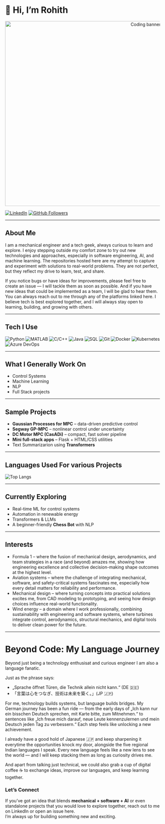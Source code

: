 # 👋 Hi, I’m Rohith

<p align="center">
  <img alt="Coding banner" src="https://media.giphy.com/media/qgQUggAC3Pfv687qPC/giphy.gif" width="900" height="600">
</p>

[![LinkedIn](https://img.shields.io/badge/LinkedIn-0077B5?style=flat&logo=linkedin&logoColor=white)](https://www.linkedin.com/in/rohith-kamath-mijar-a47aaa12a)
[![GitHub Followers](https://img.shields.io/github/followers/rohith05196?label=Follow&style=social)](https://github.com/rohith05196)

---

## About Me
I am a mechanical engineer and a tech geek, always curious to learn and explore. I enjoy stepping outside my comfort zone to try out new technologies and approaches, especially in software engineering, AI, and machine learning. The repositories hosted here are my attempt to capture and experiment with solutions to real-world problems. They are not perfect, but they reflect my drive to learn, test, and share.

If you notice bugs or have ideas for improvements, please feel free to create an issue — I will tackle them as soon as possible. And if you have new ideas that could be implemented as a team, I will be glad to hear them. You can always reach out to me through any of the platforms linked here. I believe tech is best explored together, and I will always stay open to learning, building, and growing with others.

---

## Tech I Use
![Python](https://img.shields.io/badge/Python-3776AB?logo=python&logoColor=white)
![MATLAB](https://img.shields.io/badge/MATLAB-ff7f0e?logo=mathworks&logoColor=white)
![C/C++](https://img.shields.io/badge/C%2B%2B-00599C?logo=cplusplus&logoColor=white)
![Java](https://img.shields.io/badge/Java-b07219?logo=openjdk&logoColor=white)
![SQL](https://img.shields.io/badge/SQL-336791?logo=postgresql&logoColor=white)
![Git](https://img.shields.io/badge/Git-F05032?logo=git&logoColor=white)
![Docker](https://img.shields.io/badge/Docker-2496ED?logo=docker&logoColor=white)
![Kubernetes](https://img.shields.io/badge/Kubernetes-326CE5?logo=kubernetes&logoColor=white)
![Azure DevOps](https://img.shields.io/badge/Azure%20DevOps-0078D7?logo=azuredevops&logoColor=white)

---

## What I Generally Work On
- Control Systems 
- Machine Learning
- NLP
- Full Stack projects 

---

## Sample Projects
- **Gaussian Processes for MPC** – data-driven predictive control  
- **Segway GP-MPC** – nonlinear control under uncertainty  
- **DC Motor MPC (CasADi)** – compact, fast solver pipeline  
- **Mini full-stack apps** – Flask + HTML/CSS utilities  
- Text Summarizarion using **Transformers**

---

## Languages Used For various Projects
![Top Langs](https://github-readme-stats.vercel.app/api/top-langs/?username=rohith05196&layout=compact&theme=radical)

---

## Currently Exploring
- Real-time ML for control systems 
- Automation in renewable energy  
- Transformers & LLMs  
- A beginner-friendly **Chess Bot** with NLP 

---

## Interests
- Formula 1 – where the fusion of mechanical design, aerodynamics, and team strategies in a race (and beyond) amazes me, showing how engineering excellence and collective decision-making shape outcomes at the highest level.
- Aviation systems – where the challenge of integrating mechanical, software, and safety-critical systems fascinates me, especially how every detail matters for reliability and performance.
- Mechanical design – where turning concepts into practical solutions excites me, from CAD modeling to prototyping, and seeing how design choices influence real-world functionality.
- Wind energy – a domain where I work professionally, combining sustainability with engineering and software systems, where turbines integrate control, aerodynamics, structural mechanics, and digital tools to deliver clean power for the future.

---
# Beyond Code: My Language Journey

Beyond just being a technology enthusisat and curious engineer I am also a language fanatic.

Just as the phrase says:
- „Sprache öffnet Türen, die Technik allein nicht kann.“ (DE 🇩🇪)
- 「言葉は心をつなぎ、技術は未来を築く。」(JP 🇯🇵)

For me, technology builds systems, but language builds bridges. My German journey has been a fun ride — from the early days of „Ich kann nur ein bisschen Deutsch sprechen, mit Karte bitte, zum Mitnehmen.“ to sentences like „Ich freue mich darauf, neue Leute kennenzulernen und mein Deutsch jeden Tag zu verbessern.“ Each step feels like unlocking a new achievement.

I already have a good hold of Japanese 🇯🇵 and keep sharpening it everytime the opportunities knock my door, alongside the five regional Indian languages I speak. Every new language feels like a new lens to see the world — and I will keep stacking them as long as curiosity drives me.

And apart from talking just technical, we could also grab a cup of digital coffee ☕ to exchange ideas, improve our languages, and keep learning together.



### Let’s Connect
If you’ve got an idea that blends **mechanical + software + AI** or even standalone projects that you would love to explore together, reach out to me on LinkedIn or open an issue here.  
I’m always up for building something new and exciting.
